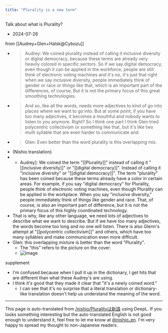 ```yaml
---
title: "Plurality is a new term"
---
```


Talk about what is Plurality?
- 2024-07-26

from [[Audrey+Glen+Halsk@Cybozu]]
- > Audrey: We coined plurality instead of calling it inclusive diversity or digital democracy, because these terms are already very heavily colored in specific sectors. So if we say digital democracy, even though it can be applied in the workforce, people are still think of electronic voting machines and it's no, it's just that right when we say inclusive diversity, people immediately think of gender or race or things like that, which is an important part of the differences, of course, But it is not the primary focus of this great smoothing technologies.
- >  And so, like all the words, needs more adjectives to kind of go into places where we want to go into. But at some point, if you have too many adjectives, it becomes a mouthful and nobody wants to listen to you anymore. Right? So I think one part I think Glen tried polycentric collectivism or something like that, but it's like two multi syllable that are even harder to communicate and.
- > Glen: Even better than the word plurality is this overlapping mix.
- (Nishio translation)
- * Audrey]: We coined the term "[[Plurality]]" instead of calling it "[[inclusive diversity]]" or "[[digital democracy]]". Instead of calling it "inclusive diversity" or "[[digital democracy]]". The term "plurality" has been coined because these terms already have a color in certain areas. For example, if you say "digital democracy" for Plurality, people think of electronic voting machines, even though Plurality can be applied in the workplace. When you say "inclusive diversity," people immediately think of things like gender and race. That, of course, is also an important part of difference, but it is not the primary focus of this highly coordinated technology.
- That is why, like any other language, we need lots of adjectives to describe what we want to describe. But if we have too many adjectives, the words become too long and no one will listen. There is also Glenn's attempt at "[[polycentric collectivism]]" and others, which have too many syllables and make communication even more difficult.
- Glen: this overlapping mixture is better than the word "Plurality".
    - The "this" refers to the picture on the cover.
    - ![image](https://gyazo.com/3b1cc2e0e527a7d5cbb7f412ffef5a13/thumb/1000)


supplement
- I'm confused because when I pull it up in the dictionary, I get hits that are different than what these Audrey's are using.
- I think it's good that they made it clear that "it's a newly coined word."
    - I can see that it's no surprise that a literal translation or dictionary-like translation doesn't help us understand the meaning of the word.

---
This page is auto-translated from [/nishio/Pluralityは新語](https://scrapbox.io/nishio/Pluralityは新語) using DeepL. If you looks something interesting but the auto-translated English is not good enough to understand it, feel free to let me know at [@nishio_en](https://twitter.com/nishio_en). I'm very happy to spread my thought to non-Japanese readers.